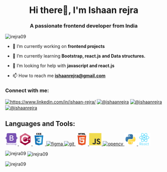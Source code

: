 <h1 align="center">Hi there👋, I'm Ishaan rejra</h1>
<h3 align="center">A passionate frontend developer from India</h3>

<p align="left"> <img src="https://komarev.com/ghpvc/?username=irejra09&label=Profile%20views&color=0e75b6&style=flat" alt="irejra09" /> </p>

- 🔭 I’m currently working on **frontend projects**

- 🌱 I’m currently learning **Bootstrap, react.js and Data structures.**

- 🤝 I’m looking for help with **javascript and react.js**

- 📫 How to reach me **ishaanrejra@gmail.com**

<h3 align="left">Connect with me:</h3>
<p align="left">
<a href="https://linkedin.com/in/https://www.linkedin.com/in/ishaan-rejra/" target="blank"><img align="center" src="https://raw.githubusercontent.com/rahuldkjain/github-profile-readme-generator/master/src/images/icons/Social/linked-in-alt.svg" alt="https://www.linkedin.com/in/ishaan-rejra/" height="30" width="40" /></a>
<a href="https://instagram.com/@ishaanrejra" target="blank"><img align="center" src="https://raw.githubusercontent.com/rahuldkjain/github-profile-readme-generator/master/src/images/icons/Social/instagram.svg" alt="@ishaanrejra" height="30" width="40" /></a>
<a href="https://www.codechef.com/users/@ishaanrejra" target="blank"><img align="center" src="https://cdn.jsdelivr.net/npm/simple-icons@3.1.0/icons/codechef.svg" alt="@ishaanrejra" height="30" width="40" /></a>
<a href="https://www.hackerrank.com/@ishaanrejra" target="blank"><img align="center" src="https://raw.githubusercontent.com/rahuldkjain/github-profile-readme-generator/master/src/images/icons/Social/hackerrank.svg" alt="@ishaanrejra" height="30" width="40" /></a>
</p>

<h2 align="left">Languages and Tools:</h2>
<p align="left"> <a href="https://getbootstrap.com" target="_blank" rel="noreferrer"> <img src="https://raw.githubusercontent.com/devicons/devicon/master/icons/bootstrap/bootstrap-plain-wordmark.svg" alt="bootstrap" width="40" height="40"/> </a> <a href="https://www.w3schools.com/cpp/" target="_blank" rel="noreferrer"> <img src="https://raw.githubusercontent.com/devicons/devicon/master/icons/cplusplus/cplusplus-original.svg" alt="cplusplus" width="40" height="40"/> </a> <a href="https://www.w3schools.com/css/" target="_blank" rel="noreferrer"> <img src="https://raw.githubusercontent.com/devicons/devicon/master/icons/css3/css3-original-wordmark.svg" alt="css3" width="40" height="40"/> </a> <a href="https://www.figma.com/" target="_blank" rel="noreferrer"> <img src="https://www.vectorlogo.zone/logos/figma/figma-icon.svg" alt="figma" width="40" height="40"/> </a> <a href="https://git-scm.com/" target="_blank" rel="noreferrer"> <img src="https://www.vectorlogo.zone/logos/git-scm/git-scm-icon.svg" alt="git" width="40" height="40"/> </a> <a href="https://www.w3.org/html/" target="_blank" rel="noreferrer"> <img src="https://raw.githubusercontent.com/devicons/devicon/master/icons/html5/html5-original-wordmark.svg" alt="html5" width="40" height="40"/> </a> <a href="https://developer.mozilla.org/en-US/docs/Web/JavaScript" target="_blank" rel="noreferrer"> <img src="https://raw.githubusercontent.com/devicons/devicon/master/icons/javascript/javascript-original.svg" alt="javascript" width="40" height="40"/> </a> <a href="https://opencv.org/" target="_blank" rel="noreferrer"> <img src="https://www.vectorlogo.zone/logos/opencv/opencv-icon.svg" alt="opencv" width="40" height="40"/> </a> <a href="https://www.python.org" target="_blank" rel="noreferrer"> <img src="https://raw.githubusercontent.com/devicons/devicon/master/icons/python/python-original.svg" alt="python" width="40" height="40"/> </a> <a href="https://reactjs.org/" target="_blank" rel="noreferrer"> <img src="https://raw.githubusercontent.com/devicons/devicon/master/icons/react/react-original-wordmark.svg" alt="react" width="40" height="40"/> </a> </p>

<p><img align="left" src="https://github-readme-stats.vercel.app/api/top-langs?username=irejra09&show_icons=true&locale=en&layout=compact" alt="irejra09" /></p>

<p>&nbsp;<img align="center" src="https://github-readme-stats.vercel.app/api?username=irejra09&show_icons=true&locale=en" alt="irejra09" /></p>

<p><img align="center" src="https://github-readme-streak-stats.herokuapp.com/?user=irejra09&" alt="irejra09" /></p>


